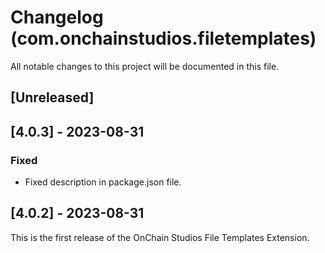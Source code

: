 # Changelog (com.onchainstudios.filetemplates)

All notable changes to this project will be documented in this file.

## [Unreleased]

## [4.0.3] - 2023-08-31

### Fixed

- Fixed description in package.json file.

## [4.0.2] - 2023-08-31

This is the first release of the OnChain Studios File Templates Extension.